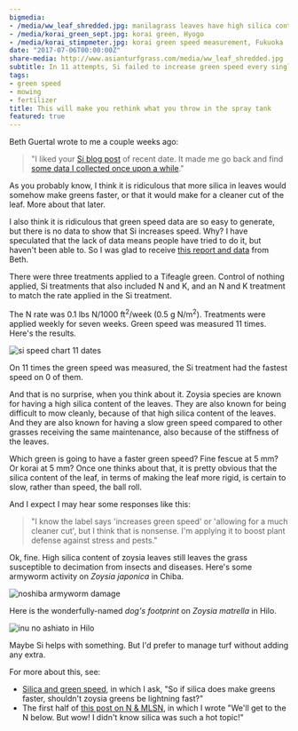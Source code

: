 ```yaml
---
bigmedia:
- /media/ww_leaf_shredded.jpg: manilagrass leaves have high silica content
- /media/korai_green_sept.jpg: korai green, Hyogo
- /media/korai_stimpmeter.jpg: korai green speed measurement, Fukuoka
date: "2017-07-06T00:00:00Z"
share-media: http://www.asianturfgrass.com/media/ww_leaf_shredded.jpg
subtitle: In 11 attempts, Si failed to increase green speed every single time
tags:
- green speed
- mowing
- fertilizer
title: This will make you rethink what you throw in the spray tank
featured: true
---
```


Beth Guertal wrote to me a couple weeks ago:

> "I liked your [Si blog post](http://www.blog.asianturfgrass.com/2017/06/i-dont-really-need-to-show-any-data-for-this-to-be-certain.html) of recent date.  It made me go back and find [some data I collected once upon a while](http://www.files.asianturfgrass.com/FinalResultsSiTest2012.pdf)."

As you probably know, I think it is ridiculous that more silica in leaves would somehow make greens faster, or that it would make for a cleaner cut of the leaf. More about that later. 

I also think it is ridiculous that green speed data are so easy to generate, but there is no data to show that Si increases speed. Why? I have speculated that the lack of data means people have tried to do it, but haven't been able to. So I was glad to receive [this report and data](http://www.files.asianturfgrass.com/FinalResultsSiTest2012.pdf) from Beth.

There were three treatments applied to a Tifeagle green. Control of nothing applied, Si treatments that also included N and K, and an N and K treatment to match the rate applied in the Si treatment.

The N rate was 0.1 lbs N/1000 ft<sup>2</sup>/week (0.5 g N/m<sup>2</sup>). Treatments were applied weekly for seven weeks. Green speed was measured 11 times. Here's the results.

![si speed chart 11 dates](/media/guertal_si_plot.svg)

On 11 times the green speed was measured, the Si treatment had the fastest speed on 0 of them. 

And that is no surprise, when you think about it. Zoysia species are known for having a high silica content of the leaves. They are also known for being difficult to mow cleanly, because of that high silica content of the leaves. And they are also known for having a slow green speed compared to other grasses receiving the same maintenance, also because of the stiffness of the leaves.

Which green is going to have a faster green speed? Fine fescue at 5 mm? Or korai at 5 mm? Once one thinks about that, it is pretty obvious that the silica content of the leaf, in terms of making the leaf more rigid, is certain to slow, rather than speed, the ball roll.

And I expect I may hear some responses like this:

> "I know the label says 'increases green speed' or 'allowing for a much cleaner cut', but I think that is nonsense. I'm applying it to boost plant defense against stress and pests."

Ok, fine. High silica content of zoysia leaves still leaves the grass susceptible to decimation from insects and diseases. Here's some armyworm activity on *Zoysia japonica* in Chiba.

![noshiba armyworm damage](/media/habu_armyworm.jpg)

Here is the wonderfully-named *dog's footprint* on *Zoysia matrella* in Hilo.

![inu no ashiato in Hilo](/media/korai_curvularia.jpg)

Maybe Si helps with something. But I'd prefer to manage turf without adding any extra.

For more about this, see:

* [Silica and green speed](http://www.blog.asianturfgrass.com/2015/02/silica-and-green-speed.html), in which I ask, "So if silica does make greens faster, shouldn't zoysia greens be lightning fast?"
* The first half of [this post on N & MLSN](http://www.blog.asianturfgrass.com/2015/03/n-mlsn-whats-the-connection.html), in which I wrote "We'll get to the N below. But wow! I didn't know silica was such a hot topic!"
